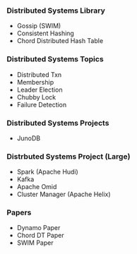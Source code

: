 ### Distributed Systems Library
- Gossip (SWIM)
- Consistent Hashing
- Chord Distributed Hash Table

### Distributed Systems Topics
- Distributed Txn
- Membership
- Leader Election
- Chubby Lock
- Failure Detection

### Distributed Systems Projects
- JunoDB

### Distrbuted Systems Project (Large)
- Spark (Apache Hudi)
- Kafka
- Apache Omid
- Cluster Manager (Apache Helix)

### Papers
- Dynamo Paper
- Chord DT Paper
- SWIM Paper

